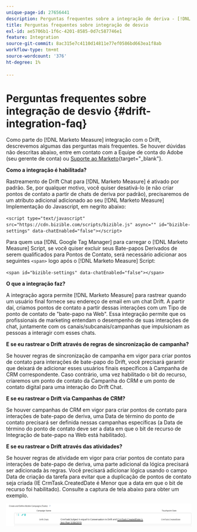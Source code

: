 ```yaml
---
unique-page-id: 27656441
description: Perguntas frequentes sobre a integração de deriva - [!DNL Marketo Measure] - Documentação do produto
title: Perguntas frequentes sobre integração de desvio
exl-id: ae5706b1-1f6c-4201-8585-0d7c587746e1
feature: Integration
source-git-commit: 8ac315e7c4110d14811e77ef0586bd663ea1f8ab
workflow-type: tm+mt
source-wordcount: '376'
ht-degree: 1%

---
```


# Perguntas frequentes sobre integração de desvio {#drift-integration-faq}

Como parte do [!DNL Marketo Measure] integração com o Drift, descrevemos algumas das perguntas mais frequentes. Se houver dúvidas não descritas abaixo, entre em contato com a Equipe de conta do Adobe (seu gerente de conta) ou [Suporte ao Marketo](https://nation.marketo.com/t5/support/ct-p/Support){target="_blank"}.

**Como a integração é habilitada?**

Rastreamento de Drift Chat para [!DNL Marketo Measure] é ativado por padrão. Se, por qualquer motivo, você quiser desativá-lo (e não criar pontos de contato a partir de chats de deriva por padrão), precisaremos de um atributo adicional adicionado ao seu [!DNL Marketo Measure] Implementação do Javascript, em negrito abaixo:

`<script type="text/javascript" src="https://cdn.bizible.com/scripts/bizible.js" async="" id="bizible-settings" data-chatEnabled="false"></script>`

Para quem usa [!DNL Google Tag Manager] para carregar o [!DNL Marketo Measure] Script, se você quiser excluir seus Bate-papos Derivados de serem qualificados para Pontos de Contato, será necessário adicionar aos seguintes `<span>` logo após o [!DNL Marketo Measure] Script:

`<span id="bizible-settings" data-chatEnabled="false"></span>`

**O que a integração faz?**

A integração agora permite [!DNL Marketo Measure] para rastrear quando um usuário final fornece seu endereço de email em um chat Drift. A partir daí, criamos pontos de contato a partir dessas interações com um Tipo de ponto de contato de &quot;bate-papo na Web&quot;. Essa integração permite que os profissionais de marketing entendam o desempenho de suas interações de chat, juntamente com os canais/subcanais/campanhas que impulsionam as pessoas a interagir com esses chats.

**E se eu rastrear o Drift através de regras de sincronização de campanha?**

Se houver regras de sincronização de campanha em vigor para criar pontos de contato para interações de bate-papo do Drift, você precisará garantir que deixará de adicionar esses usuários finais específicos à Campanha de CRM correspondente. Caso contrário, uma vez habilitado o bit do recurso, criaremos um ponto de contato da Campanha do CRM e um ponto de contato digital para uma interação do Drift Chat.

**E se eu rastrear o Drift via Campanhas de CRM?**

Se houver campanhas de CRM em vigor para criar pontos de contato para interações de bate-papo de deriva, uma Data de término do ponto de contato precisará ser definida nessas campanhas específicas (a Data de término do ponto de contato deve ser a data em que o bit de recurso de Integração de bate-papo na Web está habilitado).

**E se eu rastrear o Drift através das atividades?**

Se houver regras de atividade em vigor para criar pontos de contato para interações de bate-papo de deriva, uma parte adicional da lógica precisará ser adicionada às regras. Você precisará adicionar lógica usando o campo Data de criação da tarefa para evitar que a duplicação de pontos de contato seja criada (IE CrmTask.CreatedDate é Menor que a data em que o bit de recurso foi habilitado). Consulte a captura de tela abaixo para obter um exemplo.

![](assets/activity-rule-drift.png)
